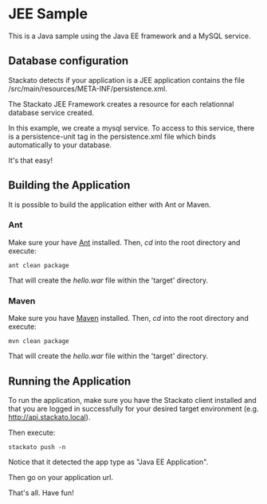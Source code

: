 JEE Sample
=============

This is a Java sample using the Java EE framework and a MySQL service.

Database configuration
------------------------

Stackato detects if your application is a JEE application contains the file /src/main/resources/META-INF/persistence.xml.

The Stackato JEE Framework creates a resource for each relationnal database service created. 

In this example, we create a mysql service. To access to this service, there is a persistence-unit tag in the persistence.xml file which binds automatically to your database. 

It's that easy!

Building the Application
------------------------

It is possible to build the application either with Ant or Maven.

### Ant

Make sure your have [Ant](http://ant.apache.org/ "Ant") installed.
Then, *cd* into the root directory and execute:

	ant clean package
	
That will create the *hello.war* file within the 'target' directory.

### Maven

Make sure you have [Maven](http://maven.apache.org/ "Maven") installed.
Then, *cd* into the root directory and execute:

	mvn clean package

That will create the *hello.war* file within the 'target' directory.

Running the Application
-----------------------

To run the application, make sure you have the Stackato client installed and that you are logged in successfully for your desired target environment (e.g. http://api.stackato.local).

Then execute:

	stackato push -n 

Notice that it detected the app type as "Java EE Application".

Then go on your application url.

That's all. Have fun!
